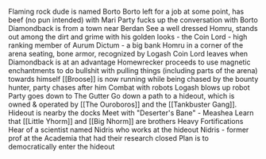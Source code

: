 Flaming rock dude is named Borto
Borto left for a job at some point, has beef (no pun intended) with Mari
Party fucks up the conversation with Borto
Diamondback is from a town near Berdan
See a well dressed Homru, stands out among the dirt and grime with his golden looks - the Coin Lord - high ranking member of Aurum Dictum - a big bank
Homru in a corner of the arena seating, bone armor, recognized by Logash 
Coin Lord leaves when Diamondback is at an advantage
Homewrecker proceeds to use magnetic enchantments to do bullshit with pulling things (including parts of the arena) towards himself
[[Broose]] is now running while being chased by the bounty hunter, party chases after him
Combat with robots
Logash blows up robot
Party goes down to The Gutter
Go down a path to a hideout, which is owned & operated by [[The Ouroboros]] and the [[Tankbuster Gang]]. Hideout is nearby the docks
Meet with "Deserter's Bane" - Meashea
Learn that [[Little Yhorm]] and [[Big Nhorm]] are brothers
Heavy Fortifications
Hear of a scientist named Nidris who works at the hideout
Nidris - former prof at the Academia that had their research closed
Plan is to democratically enter the hideout